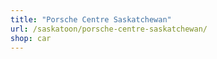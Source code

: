 ```yaml
---
title: "Porsche Centre Saskatchewan"
url: /saskatoon/porsche-centre-saskatchewan/
shop: car
---
```

